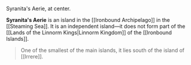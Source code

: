 Syranita's Aerie, at center.
> 
**Syranita's Aerie** is an island in the [[Ironbound Archipelago]] in the [[Steaming Sea]]. It is an independent island—it does not form part of the [[Lands of the Linnorm Kings|Linnorm Kingdom]] of the [[Ironbound Islands]].
> One of the smallest of the main islands, it lies south of the island of [[Irrere]].







